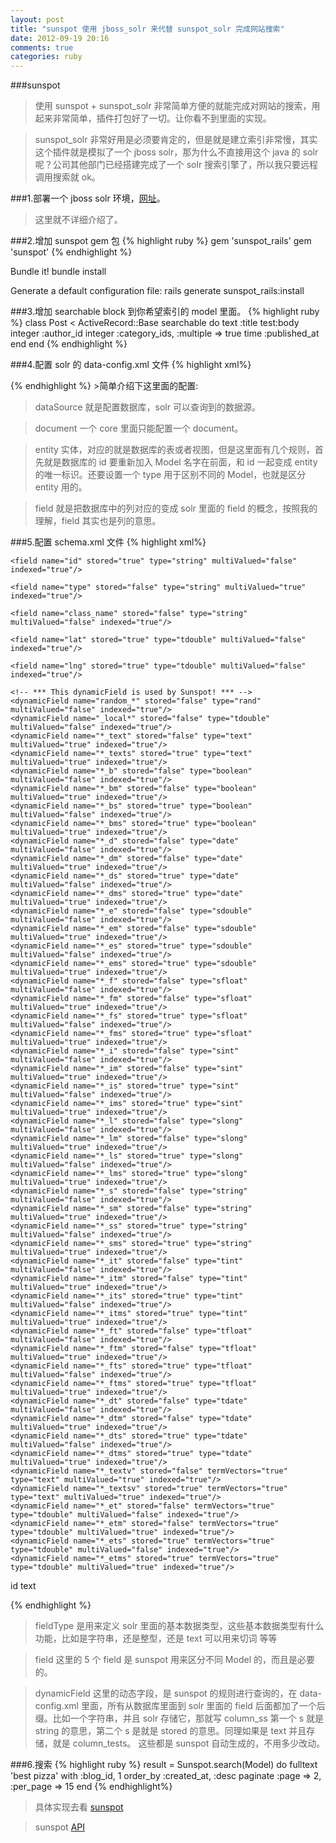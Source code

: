 ```yaml
---
layout: post
title: "sunspot 使用 jboss_solr 来代替 sunspot_solr 完成网站搜索"
date: 2012-09-19 20:16
comments: true
categories: ruby
---
```

###sunspot
>使用 sunspot + sunspot_solr 非常简单方便的就能完成对网站的搜索，用起来非常简单，插件打包好了一切。让你看不到里面的实现。

>sunspot_solr 非常好用是必须要肯定的，但是就是建立索引非常慢，其实这个插件就是模拟了一个 jboss solr，那为什么不直接用这个 java 的 solr 呢？公司其他部门已经搭建完成了一个 solr 搜索引擎了，所以我只要远程调用搜索就 ok。

###1.部署一个 jboss solr 环境，[网址](http://www.jboss.org/)。
>这里就不详细介绍了。

###2.增加 sunspot gem 包
{% highlight ruby %}
gem 'sunspot_rails'
gem 'sunspot'
{% endhighlight %}

Bundle it!
    bundle install

Generate a default configuration file:
    rails generate sunspot_rails:install

###3.增加 searchable block 到你希望索引的 model 里面。
{% highlight ruby %}
class Post < ActiveRecord::Base
  searchable do
    text :title
    test:body
    integer :author_id
    integer :category_ids, :multiple => true
    time :published_at
  end
end
{% endhighlight %}

###4.配置 solr 的 data-config.xml 文件
{% highlight xml%}
<dataConfig> 
  <dataSource driver="org.postgresql.Driver"  url="jdbc:postgresql://192.168.5.13/cbb_development:5432"  user="cbb" password="bbc" transactionIsolation="TRANSACTION_READ_COMMITTED" holdability="CLOSE_CURSORS_AT_COMMIT"/> 

  <document>
    <entity name="posts" pk='id'
            transformer="RegexTransformer"
            query="select 'Product'||' '||id as class_id, 'Product' as class_name,  name,language,platform,description,author,developer,add_cbb_time,maintainer from posts">
      <field column='class_id' name='id' />
      <field column='class_name' name='type' />
      <field column='name' name='name_ss' />
      <field column='language' name='language_ss' />
      <field column='platform' name='platform_ss' />
      <field column='author' name='author_ss' />
      <field column='developer' name='developer_ss' />
      <field column='maintainer' name='maintainer' />
    </entity>

  </document>
</dataConfig> 
{% endhighlight %}
>简单介绍下这里面的配置:

>dataSource 就是配置数据库，solr 可以查询到的数据源。

>document 一个 core 里面只能配置一个 document。

>entity 实体，对应的就是数据库的表或者视图，但是这里面有几个规则，首先就是数据库的 id 要重新加入 Model 名字在前面，和 id 一起变成 entity 的唯一标识。还要设置一个 type 用于区别不同的 Model，也就是区分 entity 用的。

>field 就是把数据库中的列对应的变成 solr 里面的 field 的概念，按照我的理解，field 其实也是列的意思。

###5.配置 schema.xml 文件
{% highlight xml%}
<?xml version="1.0" encoding="UTF-8"?>

<schema name="sunspot" version="1.0">
  <types>
    <!-- field type definitions. The "name" attribute is
       just a label to be used by field definitions.  The "class"
       attribute and any other attributes determine the real
       behavior of the fieldType.
         Class names starting with "solr" refer to java classes in the
       org.apache.solr.analysis package.
    -->
    <!-- *** This fieldType is used by Sunspot! *** -->
    <fieldType name="string" class="solr.StrField" omitNorms="true"/>
    <fieldType name="tdouble" class="solr.TrieDoubleField" omitNorms="true"/>
    <fieldType name="rand" class="solr.RandomSortField" omitNorms="true"/>
    <fieldType name="text" class="solr.TextField" omitNorms="false">
      <analyzer type='index'>
          <filter class="solr.SynonymFilterFactory" synonyms="synonyms.txt" ignoreCase="true" expand="false"/>
        <tokenizer class="org.wltea.analyzer.solr.IKTokenizerFactory" isMaxWordLength="false"/>
    <filter class="solr.LowerCaseFilterFactory"/>
      </analyzer>
      <analyzer type='query'>
          <filter class="solr.SynonymFilterFactory" synonyms="synonyms.txt" ignoreCase="true" expand="false"/>
        <tokenizer class="org.wltea.analyzer.solr.IKTokenizerFactory" isMaxWordLength="true"/>
    <filter class="solr.LowerCaseFilterFactory"/>
      </analyzer>
    </fieldType>
    <fieldType name="boolean" class="solr.BoolField" omitNorms="true"/>
    <fieldType name="date" class="solr.DateField" omitNorms="true"/>
    <fieldType name="sdouble" class="solr.SortableDoubleField" omitNorms="true"/>
    <fieldType name="sint" class="solr.SortableIntField" omitNorms="true"/>
    <fieldType name="slong" class="solr.SortableLongField" omitNorms="true"/>
    <fieldType name="tint" class="solr.TrieIntField" omitNorms="true"/>
    <fieldType name="tfloat" class="solr.TrieFloatField" omitNorms="true"/>
    <fieldType name="tdate" class="solr.TrieDateField" omitNorms="true"/>
  </types>

  <fields>
    <!-- Valid attributes for fields:
     name: mandatory - the name for the field
     type: mandatory - the name of a previously defined type from the 
       <types> section
     indexed: true if this field should be indexed (searchable or sortable)
     stored: true if this field should be retrievable
     compressed: [false] if this field should be stored using gzip compression
       (this will only apply if the field type is compressable; among
       the standard field types, only TextField and StrField are)
     multiValued: true if this field may contain multiple values per document
     omitNorms: (expert) set to true to omit the norms associated with
       this field (this disables length normalization and index-time
       boosting for the field, and saves some memory).  Only full-text
       fields or fields that need an index-time boost need norms.
     termVectors: [false] set to true to store the term vector for a
       given field.
       When using MoreLikeThis, fields used for similarity should be
       stored for best performance.
     termPositions: Store position information with the term vector.  
       This will increase storage costs.
     termOffsets: Store offset information with the term vector. This 
       will increase storage costs.
     default: a value that should be used if no value is specified
       when adding a document.
   -->
    <field name="text" stored="true" type="string" multiValued="true" indexed="true"/>

    <field name="id" stored="true" type="string" multiValued="false" indexed="true"/>
 
    <field name="type" stored="false" type="string" multiValued="true" indexed="true"/>

    <field name="class_name" stored="false" type="string" multiValued="false" indexed="true"/>

    <field name="lat" stored="true" type="tdouble" multiValued="false" indexed="true"/>

    <field name="lng" stored="true" type="tdouble" multiValued="false" indexed="true"/>

    <!-- *** This dynamicField is used by Sunspot! *** -->
    <dynamicField name="random_*" stored="false" type="rand" multiValued="false" indexed="true"/>
    <dynamicField name="_local*" stored="false" type="tdouble" multiValued="false" indexed="true"/>
    <dynamicField name="*_text" stored="false" type="text" multiValued="true" indexed="true"/>
    <dynamicField name="*_texts" stored="true" type="text" multiValued="true" indexed="true"/>
    <dynamicField name="*_b" stored="false" type="boolean" multiValued="false" indexed="true"/>
    <dynamicField name="*_bm" stored="false" type="boolean" multiValued="true" indexed="true"/>
    <dynamicField name="*_bs" stored="true" type="boolean" multiValued="false" indexed="true"/>
    <dynamicField name="*_bms" stored="true" type="boolean" multiValued="true" indexed="true"/>
    <dynamicField name="*_d" stored="false" type="date" multiValued="false" indexed="true"/>
    <dynamicField name="*_dm" stored="false" type="date" multiValued="true" indexed="true"/>
    <dynamicField name="*_ds" stored="true" type="date" multiValued="false" indexed="true"/>
    <dynamicField name="*_dms" stored="true" type="date" multiValued="true" indexed="true"/>
    <dynamicField name="*_e" stored="false" type="sdouble" multiValued="false" indexed="true"/>
    <dynamicField name="*_em" stored="false" type="sdouble" multiValued="true" indexed="true"/>
    <dynamicField name="*_es" stored="true" type="sdouble" multiValued="false" indexed="true"/>
    <dynamicField name="*_ems" stored="true" type="sdouble" multiValued="true" indexed="true"/>
    <dynamicField name="*_f" stored="false" type="sfloat" multiValued="false" indexed="true"/>
    <dynamicField name="*_fm" stored="false" type="sfloat" multiValued="true" indexed="true"/>
    <dynamicField name="*_fs" stored="true" type="sfloat" multiValued="false" indexed="true"/>
    <dynamicField name="*_fms" stored="true" type="sfloat" multiValued="true" indexed="true"/>
    <dynamicField name="*_i" stored="false" type="sint" multiValued="false" indexed="true"/>
    <dynamicField name="*_im" stored="false" type="sint" multiValued="true" indexed="true"/>
    <dynamicField name="*_is" stored="true" type="sint" multiValued="false" indexed="true"/>
    <dynamicField name="*_ims" stored="true" type="sint" multiValued="true" indexed="true"/>
    <dynamicField name="*_l" stored="false" type="slong" multiValued="false" indexed="true"/>
    <dynamicField name="*_lm" stored="false" type="slong" multiValued="true" indexed="true"/>
    <dynamicField name="*_ls" stored="true" type="slong" multiValued="false" indexed="true"/>
    <dynamicField name="*_lms" stored="true" type="slong" multiValued="true" indexed="true"/>
    <dynamicField name="*_s" stored="false" type="string" multiValued="false" indexed="true"/>
    <dynamicField name="*_sm" stored="false" type="string" multiValued="true" indexed="true"/>
    <dynamicField name="*_ss" stored="true" type="string" multiValued="false" indexed="true"/>
    <dynamicField name="*_sms" stored="true" type="string" multiValued="true" indexed="true"/>
    <dynamicField name="*_it" stored="false" type="tint" multiValued="false" indexed="true"/>
    <dynamicField name="*_itm" stored="false" type="tint" multiValued="true" indexed="true"/>
    <dynamicField name="*_its" stored="true" type="tint" multiValued="false" indexed="true"/>
    <dynamicField name="*_itms" stored="true" type="tint" multiValued="true" indexed="true"/>
    <dynamicField name="*_ft" stored="false" type="tfloat" multiValued="false" indexed="true"/>
    <dynamicField name="*_ftm" stored="false" type="tfloat" multiValued="true" indexed="true"/>
    <dynamicField name="*_fts" stored="true" type="tfloat" multiValued="false" indexed="true"/>
    <dynamicField name="*_ftms" stored="true" type="tfloat" multiValued="true" indexed="true"/>
    <dynamicField name="*_dt" stored="false" type="tdate" multiValued="false" indexed="true"/>
    <dynamicField name="*_dtm" stored="false" type="tdate" multiValued="true" indexed="true"/>
    <dynamicField name="*_dts" stored="true" type="tdate" multiValued="false" indexed="true"/>
    <dynamicField name="*_dtms" stored="true" type="tdate" multiValued="true" indexed="true"/>
    <dynamicField name="*_textv" stored="false" termVectors="true" type="text" multiValued="true" indexed="true"/>
    <dynamicField name="*_textsv" stored="true" termVectors="true" type="text" multiValued="true" indexed="true"/>
    <dynamicField name="*_et" stored="false" termVectors="true" type="tdouble" multiValued="false" indexed="true"/>
    <dynamicField name="*_etm" stored="false" termVectors="true" type="tdouble" multiValued="true" indexed="true"/>
    <dynamicField name="*_ets" stored="true" termVectors="true" type="tdouble" multiValued="false" indexed="true"/>
    <dynamicField name="*_etms" stored="true" termVectors="true" type="tdouble" multiValued="true" indexed="true"/>
  </fields>
  <!-- Field to use to determine and enforce document uniqueness. 
      Unless this field is marked with required="false", it will be a required field
   -->
  <uniqueKey>id</uniqueKey>
  <!-- field for the QueryParser to use when an explicit fieldname is absent -->
  <defaultSearchField>text</defaultSearchField>
  <!-- SolrQueryParser configuration: defaultOperator="AND|OR" -->
  <solrQueryParser defaultOperator="AND"/>
  <!-- copyField commands copy one field to another at the time a document
        is added to the index.  It's used either to index the same field differently,
        or to add multiple fields to the same field for easier/faster searching.  -->
</schema>

{% endhighlight %}

>fieldType 是用来定义 solr 里面的基本数据类型，这些基本数据类型有什么功能，比如是字符串，还是整型，还是 text 可以用来切词 等等

>field 这里的 5 个 field 是 sunspot 用来区分不同 Model 的，而且是必要的。

>dynamicField 这里的动态字段，是 sunspot 的规则进行查询的，在 data-config.xml 里面，所有从数据库里面到 solr 里面的 field 后面都加了一个后缀。比如一个字符串，并且 solr 存储它，那就写 column_ss 第一个 s 就是 string 的意思，第二个 s 是就是 stored 的意思。同理如果是 text 并且存储，就是 column_tests。
这些都是 sunspot 自动生成的，不用多少改动。

###6.搜索
{% highlight ruby %}
result = Sunspot.search(Model) do
  fulltext 'best pizza'
  with :blog_id, 1
  order_by :created_at, :desc
  paginate :page => 2, :per_page => 15
end
{% endhighlight%}
>具体实现去看 [sunspot](http://sunspot.github.com/)

> sunspot [API](http://sunspot.github.com/docs/index.html)